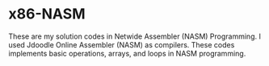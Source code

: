 # x86-NASM
These are my solution codes in Netwide Assembler (NASM) Programming. I used Jdoodle Online Assembler (NASM) as compilers. These codes implements basic operations, arrays, and loops in NASM programming.
